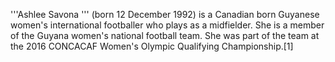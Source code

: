 '''Ashlee Savona ''' (born 12 December 1992) is a Canadian born Guyanese women's international footballer who plays as a midfielder. She is a member of the Guyana women's national football team. She was part of the team at the 2016 CONCACAF Women's Olympic Qualifying Championship.[1]
